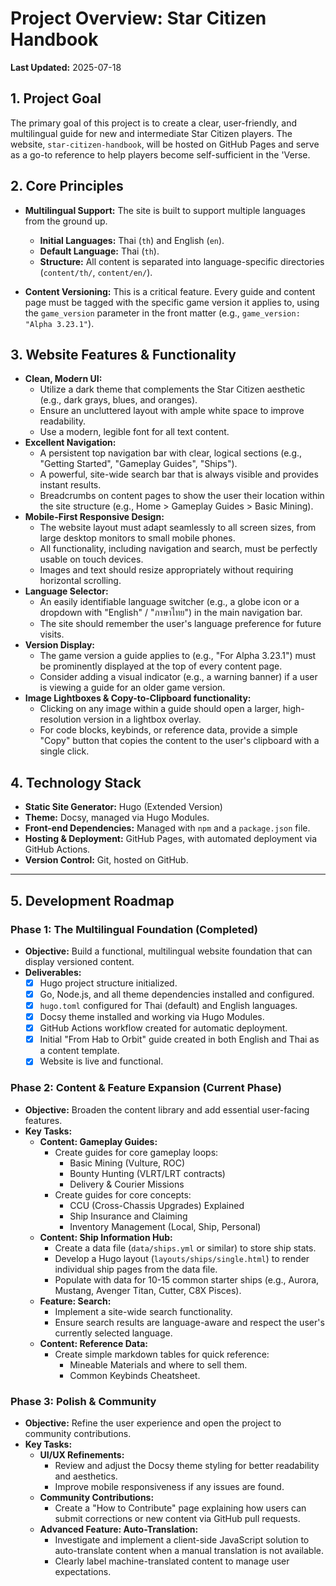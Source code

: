 # Project Overview: Star Citizen Handbook

**Last Updated:** 2025-07-18

## 1. Project Goal

The primary goal of this project is to create a clear, user-friendly, and multilingual guide for new and intermediate Star Citizen players. The website, `star-citizen-handbook`, will be hosted on GitHub Pages and serve as a go-to reference to help players become self-sufficient in the 'Verse.

## 2. Core Principles

* **Multilingual Support:** The site is built to support multiple languages from the ground up.
    * **Initial Languages:** Thai (`th`) and English (`en`).
    * **Default Language:** Thai (`th`).
    * **Structure:** All content is separated into language-specific directories (`content/th/`, `content/en/`).

* **Content Versioning:** This is a critical feature. Every guide and content page must be tagged with the specific game version it applies to, using the `game_version` parameter in the front matter (e.g., `game_version: "Alpha 3.23.1"`).

## 3. Website Features & Functionality

* **Clean, Modern UI:**
    * Utilize a dark theme that complements the Star Citizen aesthetic (e.g., dark grays, blues, and oranges).
    * Ensure an uncluttered layout with ample white space to improve readability.
    * Use a modern, legible font for all text content.
* **Excellent Navigation:**
    * A persistent top navigation bar with clear, logical sections (e.g., "Getting Started", "Gameplay Guides", "Ships").
    * A powerful, site-wide search bar that is always visible and provides instant results.
    * Breadcrumbs on content pages to show the user their location within the site structure (e.g., Home > Gameplay Guides > Basic Mining).
* **Mobile-First Responsive Design:**
    * The website layout must adapt seamlessly to all screen sizes, from large desktop monitors to small mobile phones.
    * All functionality, including navigation and search, must be perfectly usable on touch devices.
    * Images and text should resize appropriately without requiring horizontal scrolling.
* **Language Selector:**
    * An easily identifiable language switcher (e.g., a globe icon or a dropdown with "English" / "ภาษาไทย") in the main navigation bar.
    * The site should remember the user's language preference for future visits.
* **Version Display:**
    * The game version a guide applies to (e.g., "For Alpha 3.23.1") must be prominently displayed at the top of every content page.
    * Consider adding a visual indicator (e.g., a warning banner) if a user is viewing a guide for an older game version.
* **Image Lightboxes & Copy-to-Clipboard functionality:**
    * Clicking on any image within a guide should open a larger, high-resolution version in a lightbox overlay.
    * For code blocks, keybinds, or reference data, provide a simple "Copy" button that copies the content to the user's clipboard with a single click.

## 4. Technology Stack

* **Static Site Generator:** Hugo (Extended Version)
* **Theme:** Docsy, managed via Hugo Modules.
* **Front-end Dependencies:** Managed with `npm` and a `package.json` file.
* **Hosting & Deployment:** GitHub Pages, with automated deployment via GitHub Actions.
* **Version Control:** Git, hosted on GitHub.

---

## 5. Development Roadmap

### **Phase 1: The Multilingual Foundation (Completed)**

* **Objective:** Build a functional, multilingual website foundation that can display versioned content.
* **Deliverables:**
    * [x] Hugo project structure initialized.
    * [x] Go, Node.js, and all theme dependencies installed and configured.
    * [x] `hugo.toml` configured for Thai (default) and English languages.
    * [x] Docsy theme installed and working via Hugo Modules.
    * [x] GitHub Actions workflow created for automatic deployment.
    * [x] Initial "From Hab to Orbit" guide created in both English and Thai as a content template.
    * [x] Website is live and functional.

### **Phase 2: Content & Feature Expansion (Current Phase)**

* **Objective:** Broaden the content library and add essential user-facing features.
* **Key Tasks:**
    * **Content: Gameplay Guides:**
        * Create guides for core gameplay loops:
            * Basic Mining (Vulture, ROC)
            * Bounty Hunting (VLRT/LRT contracts)
            * Delivery & Courier Missions
        * Create guides for core concepts:
            * CCU (Cross-Chassis Upgrades) Explained
            * Ship Insurance and Claiming
            * Inventory Management (Local, Ship, Personal)
    * **Content: Ship Information Hub:**
        * Create a data file (`data/ships.yml` or similar) to store ship stats.
        * Develop a Hugo layout (`layouts/ships/single.html`) to render individual ship pages from the data file.
        * Populate with data for 10-15 common starter ships (e.g., Aurora, Mustang, Avenger Titan, Cutter, C8X Pisces).
    * **Feature: Search:**
        * Implement a site-wide search functionality.
        * Ensure search results are language-aware and respect the user's currently selected language.
    * **Content: Reference Data:**
        * Create simple markdown tables for quick reference:
            * Mineable Materials and where to sell them.
            * Common Keybinds Cheatsheet.

### **Phase 3: Polish & Community**

* **Objective:** Refine the user experience and open the project to community contributions.
* **Key Tasks:**
    * **UI/UX Refinements:**
        * Review and adjust the Docsy theme styling for better readability and aesthetics.
        * Improve mobile responsiveness if any issues are found.
    * **Community Contributions:**
        * Create a "How to Contribute" page explaining how users can submit corrections or new content via GitHub pull requests.
    * **Advanced Feature: Auto-Translation:**
        * Investigate and implement a client-side JavaScript solution to auto-translate content when a manual translation is not available.
        * Clearly label machine-translated content to manage user expectations.